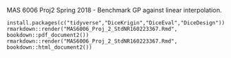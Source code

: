 MAS 6006 Proj2 Spring 2018 - Benchmark GP against linear interpolation.


```{r}
install.packages(c("tidyverse","DiceKrigin","DiceEval","DiceDesign"))
rmarkdown::render("MAS6006_Proj_2_StdNR160223367.Rmd", bookdown::pdf_document2())
rmarkdown::render("MAS6006_Proj_2_StdNR160223367.Rmd", bookdown::html_document2())

```
